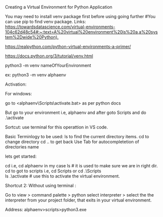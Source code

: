 
Creating a Virtual Environment for Python Application

You may need to install venv package first before using going further
#You can use pip to find venv package.
Links:
<https://towardsdatascience.com/virtual-environments-104c62d48c54#:~:text=A%20virtual%20environment%20is%20a,a%20system%2Dwide%20Python).>

<https://realpython.com/python-virtual-environments-a-primer/>

<https://docs.python.org/3/tutorial/venv.html>

python3 -m venv nameOfYourEnvironment   

ex:
python3 -m venv alphaenv


Activation:

For windows:

go to <alphaenv\Scripts\activate.bat> as per python docs


But go to your environment i.e, alphaenv  and after goto Scripts and  do .\activate

Sortcut:
use terminal for this operattion in VS code.

Basic Terminlogy to be used:
ls to find the current directory items.
cd to change directory
cd .. to get back
Use Tab for autocompletetion of directories name

lets get started:

cd <yourenvironmentname>  i.e, cd alphaenv in my case
ls  # it is used to make sure we are in right dir.
cd to got to scripts i.e, cd Scripts or cd .\Scripts\
ls
.\activate     # use this to activate the virtual environment.


 Shortcut 2: Without using terminal :

 Go to view > command palette > python select interpreter > select the the interpreter from your project folder, that exits in your virtual environment.

 Address: alphaenv>scripts>python3.exe